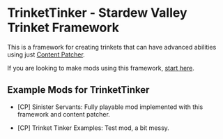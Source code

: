# TrinketTinker - Stardew Valley Trinket Framework

This is a framework for creating trinkets that can have advanced abilities using just [Content Patcher](https://github.com/Pathoschild/StardewMods/tree/stable/ContentPatcher).

If you are looking to make mods using this framework, [start here](https://mushymato.github.io/TrinketTinker/guide/0-Trinket.html).

## Example Mods for TrinketTinker

- [CP] Sinister Servants: Fully playable mod implemented with this framework and content patcher.

- [CP] Trinket Tinker Examples: Test mod, a bit messy.

